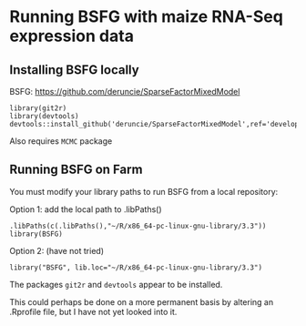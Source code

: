 # Running BSFG with maize RNA-Seq expression data

## Installing BSFG locally

BSFG: https://github.com/deruncie/SparseFactorMixedModel

```
library(git2r)
library(devtools)
devtools::install_github('deruncie/SparseFactorMixedModel',ref='develop',subdir='BSFG')
```

Also requires `MCMC` package

## Running BSFG on Farm

You must modify your library paths to run BSFG from a local repository:


Option 1: add the local path to .libPaths()
```
.libPaths(c(.libPaths(),"~/R/x86_64-pc-linux-gnu-library/3.3"))
library(BSFG)
```

Option 2: (have not tried)
```
library("BSFG", lib.loc="~/R/x86_64-pc-linux-gnu-library/3.3")
```

The packages `git2r` and `devtools` appear to be installed.

This could perhaps be done on a more permanent basis by altering an .Rprofile file, but I have not yet looked into it.

